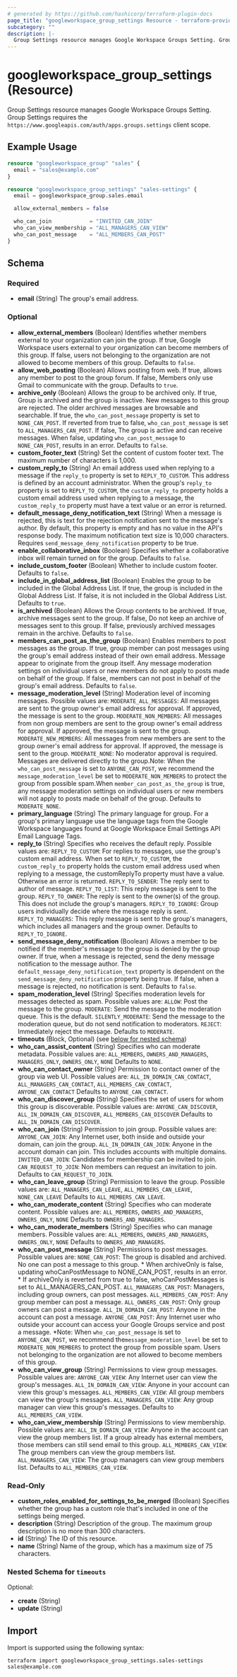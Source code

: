 ```yaml
---
# generated by https://github.com/hashicorp/terraform-plugin-docs
page_title: "googleworkspace_group_settings Resource - terraform-provider-googleworkspace"
subcategory: ""
description: |-
  Group Settings resource manages Google Workspace Groups Setting. Group Settings requires the https://www.googleapis.com/auth/apps.groups.settings client scope.
---
```


# googleworkspace_group_settings (Resource)

Group Settings resource manages Google Workspace Groups Setting. Group Settings requires the `https://www.googleapis.com/auth/apps.groups.settings` client scope.

## Example Usage

```terraform
resource "googleworkspace_group" "sales" {
  email = "sales@example.com"
}

resource "googleworkspace_group_settings" "sales-settings" {
  email = googleworkspace_group.sales.email

  allow_external_members = false

  who_can_join            = "INVITED_CAN_JOIN"
  who_can_view_membership = "ALL_MANAGERS_CAN_VIEW"
  who_can_post_message    = "ALL_MEMBERS_CAN_POST"
}
```

<!-- schema generated by tfplugindocs -->
## Schema

### Required

- **email** (String) The group's email address.

### Optional

- **allow_external_members** (Boolean) Identifies whether members external to your organization can join the group. If true, Google Workspace users external to your organization can become members of this group. If false, users not belonging to the organization are not allowed to become members of this group. Defaults to `false`.
- **allow_web_posting** (Boolean) Allows posting from web. If true, allows any member to post to the group forum. If false, Members only use Gmail to communicate with the group. Defaults to `true`.
- **archive_only** (Boolean) Allows the group to be archived only. If true, Group is archived and the group is inactive. New messages to this group are rejected. The older archived messages are browsable and searchable. If true, the `who_can_post_message` property is set to `NONE_CAN_POST`. If reverted from true to false, `who_can_post_message` is set to `ALL_MANAGERS_CAN_POST`. If false, The group is active and can receive messages. When false, updating `who_can_post_message` to `NONE_CAN_POST`, results in an error. Defaults to `false`.
- **custom_footer_text** (String) Set the content of custom footer text. The maximum number of characters is 1,000.
- **custom_reply_to** (String) An email address used when replying to a message if the `reply_to` property is set to `REPLY_TO_CUSTOM`. This address is defined by an account administrator. When the group's `reply_to` property is set to `REPLY_TO_CUSTOM`, the `custom_reply_to` property holds a custom email address used when replying to a message, the `custom_reply_to` property must have a text value or an error is returned.
- **default_message_deny_notification_text** (String) When a message is rejected, this is text for the rejection notification sent to the message's author. By default, this property is empty and has no value in the API's response body. The maximum notification text size is 10,000 characters. Requires `send_message_deny_notification` property to be true.
- **enable_collaborative_inbox** (Boolean) Specifies whether a collaborative inbox will remain turned on for the group. Defaults to `false`.
- **include_custom_footer** (Boolean) Whether to include custom footer. Defaults to `false`.
- **include_in_global_address_list** (Boolean) Enables the group to be included in the Global Address List. If true, the group is included in the Global Address List. If false, it is not included in the Global Address List. Defaults to `true`.
- **is_archived** (Boolean) Allows the Group contents to be archived. If true, archive messages sent to the group. If false, Do not keep an archive of messages sent to this group. If false, previously archived messages remain in the archive. Defaults to `false`.
- **members_can_post_as_the_group** (Boolean) Enables members to post messages as the group. If true, group member can post messages using the group's email address instead of their own email address. Message appear to originate from the group itself. Any message moderation settings on individual users or new members do not apply to posts made on behalf of the group. If false, members can not post in behalf of the group's email address. Defaults to `false`.
- **message_moderation_level** (String) Moderation level of incoming messages. Possible values are: `MODERATE_ALL_MESSAGES`: All messages are sent to the group owner's email address for approval. If approved, the message is sent to the group. `MODERATE_NON_MEMBERS`: All messages from non group members are sent to the group owner's email address for approval. If approved, the message is sent to the group. `MODERATE_NEW_MEMBERS`: All messages from new members are sent to the group owner's email address for approval. If approved, the message is sent to the group. `MODERATE_NONE`: No moderator approval is required. Messages are delivered directly to the group.Note: When the `who_can_post_message` is set to `ANYONE_CAN_POST`, we recommend the `message_moderation_level` be set to `MODERATE_NON_MEMBERS` to protect the group from possible spam.When `member_can_post_as_the_group` is true, any message moderation settings on individual users or new members will not apply to posts made on behalf of the group. Defaults to `MODERATE_NONE`.
- **primary_language** (String) The primary language for group. For a group's primary language use the language tags from the Google Workspace languages found at Google Workspace Email Settings API Email Language Tags.
- **reply_to** (String) Specifies who receives the default reply. Possible values are: `REPLY_TO_CUSTOM`: For replies to messages, use the group's custom email address. When set to `REPLY_TO_CUSTOM`, the `custom_reply_to` property holds the custom email address used when replying to a message, the customReplyTo property must have a value. Otherwise an error is returned. `REPLY_TO_SENDER`: The reply sent to author of message. `REPLY_TO_LIST`: This reply message is sent to the group. `REPLY_TO_OWNER`: The reply is sent to the owner(s) of the group. This does not include the group's managers. `REPLY_TO_IGNORE`: Group users individually decide where the message reply is sent. `REPLY_TO_MANAGERS`: This reply message is sent to the group's managers, which includes all managers and the group owner. Defaults to `REPLY_TO_IGNORE`.
- **send_message_deny_notification** (Boolean) Allows a member to be notified if the member's message to the group is denied by the group owner. If true, when a message is rejected, send the deny message notification to the message author. The `default_message_deny_notification_text` property is dependent on the `send_message_deny_notification` property being true. If false, when a message is rejected, no notification is sent. Defaults to `false`.
- **spam_moderation_level** (String) Specifies moderation levels for messages detected as spam. Possible values are: `ALLOW`: Post the message to the group. `MODERATE`: Send the message to the moderation queue. This is the default. `SILENTLY_MODERATE`: Send the message to the moderation queue, but do not send notification to moderators. `REJECT`: Immediately reject the message. Defaults to `MODERATE`.
- **timeouts** (Block, Optional) (see [below for nested schema](#nestedblock--timeouts))
- **who_can_assist_content** (String) Specifies who can moderate metadata. Possible values are: `ALL_MEMBERS`, `OWNERS_AND_MANAGERS`, `MANAGERS_ONLY`, `OWNERS_ONLY`, `NONE` Defaults to `NONE`.
- **who_can_contact_owner** (String) Permission to contact owner of the group via web UI. Possible values are: `ALL_IN_DOMAIN_CAN_CONTACT`, `ALL_MANAGERS_CAN_CONTACT`, `ALL_MEMBERS_CAN_CONTACT`, `ANYONE_CAN_CONTACT` Defaults to `ANYONE_CAN_CONTACT`.
- **who_can_discover_group** (String) Specifies the set of users for whom this group is discoverable. Possible values are: `ANYONE_CAN_DISCOVER`, `ALL_IN_DOMAIN_CAN_DISCOVER`, `ALL_MEMBERS_CAN_DISCOVER` Defaults to `ALL_IN_DOMAIN_CAN_DISCOVER`.
- **who_can_join** (String) Permission to join group. Possible values are: `ANYONE_CAN_JOIN`: Any Internet user, both inside and outside your domain, can join the group. `ALL_IN_DOMAIN_CAN_JOIN`: Anyone in the account domain can join. This includes accounts with multiple domains. `INVITED_CAN_JOIN`: Candidates for membership can be invited to join. `CAN_REQUEST_TO_JOIN`: Non members can request an invitation to join. Defaults to `CAN_REQUEST_TO_JOIN`.
- **who_can_leave_group** (String) Permission to leave the group. Possible values are: `ALL_MANAGERS_CAN_LEAVE`, `ALL_MEMBERS_CAN_LEAVE`, `NONE_CAN_LEAVE` Defaults to `ALL_MEMBERS_CAN_LEAVE`.
- **who_can_moderate_content** (String) Specifies who can moderate content. Possible values are: `ALL_MEMBERS`, `OWNERS_AND_MANAGERS`, `OWNERS_ONLY`, `NONE` Defaults to `OWNERS_AND_MANAGERS`.
- **who_can_moderate_members** (String) Specifies who can manage members. Possible values are: `ALL_MEMBERS`, `OWNERS_AND_MANAGERS`, `OWNERS_ONLY`, `NONE` Defaults to `OWNERS_AND_MANAGERS`.
- **who_can_post_message** (String) Permissions to post messages. Possible values are: `NONE_CAN_POST`: The group is disabled and archived. No one can post a message to this group. * When archiveOnly is false, updating whoCanPostMessage to NONE_CAN_POST, results in an error. * If archiveOnly is reverted from true to false, whoCanPostMessages is set to ALL_MANAGERS_CAN_POST. `ALL_MANAGERS_CAN_POST`: Managers, including group owners, can post messages. `ALL_MEMBERS_CAN_POST`: Any group member can post a message. `ALL_OWNERS_CAN_POST`: Only group owners can post a message. `ALL_IN_DOMAIN_CAN_POST`: Anyone in the account can post a message. `ANYONE_CAN_POST`: Any Internet user who outside your account can access your Google Groups service and post a message. *Note: When `who_can_post_message` is set to `ANYONE_CAN_POST`, we recommend the`message_moderation_level` be set to `MODERATE_NON_MEMBERS` to protect the group from possible spam. Users not belonging to the organization are not allowed to become members of this group.
- **who_can_view_group** (String) Permissions to view group messages. Possible values are: `ANYONE_CAN_VIEW`: Any Internet user can view the group's messages. `ALL_IN_DOMAIN_CAN_VIEW`: Anyone in your account can view this group's messages. `ALL_MEMBERS_CAN_VIEW`: All group members can view the group's messages. `ALL_MANAGERS_CAN_VIEW`: Any group manager can view this group's messages. Defaults to `ALL_MEMBERS_CAN_VIEW`.
- **who_can_view_membership** (String) Permissions to view membership. Possible values are: `ALL_IN_DOMAIN_CAN_VIEW`: Anyone in the account can view the group members list. If a group already has external members, those members can still send email to this group. `ALL_MEMBERS_CAN_VIEW`: The group members can view the group members list. `ALL_MANAGERS_CAN_VIEW`: The group managers can view group members list. Defaults to `ALL_MEMBERS_CAN_VIEW`.

### Read-Only

- **custom_roles_enabled_for_settings_to_be_merged** (Boolean) Specifies whether the group has a custom role that's included in one of the settings being merged.
- **description** (String) Description of the group. The maximum group description is no more than 300 characters.
- **id** (String) The ID of this resource.
- **name** (String) Name of the group, which has a maximum size of 75 characters.

<a id="nestedblock--timeouts"></a>
### Nested Schema for `timeouts`

Optional:

- **create** (String)
- **update** (String)

## Import

Import is supported using the following syntax:

```shell
terraform import googleworkspace_group_settings.sales-settings sales@example.com
```
